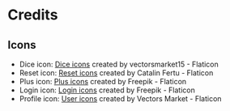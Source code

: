 # Credits

## Icons

- Dice icon: [Dice icons](https://www.flaticon.com/free-icons/dice)
  created by vectorsmarket15 - Flaticon
- Reset icon: [Reset icons](https://www.flaticon.com/free-icons/reset)
  created by Catalin Fertu - Flaticon
- Plus icon: [Plus icons](https://www.flaticon.com/free-icons/plus)
  created by Freepik - Flaticon
- Login icon: [Login icons](https://www.flaticon.com/free-icons/login)
  created by Freepik - Flaticon
- Profile icon: [User icons](https://www.flaticon.com/free-icons/user)
  created by Vectors Market - Flaticon
